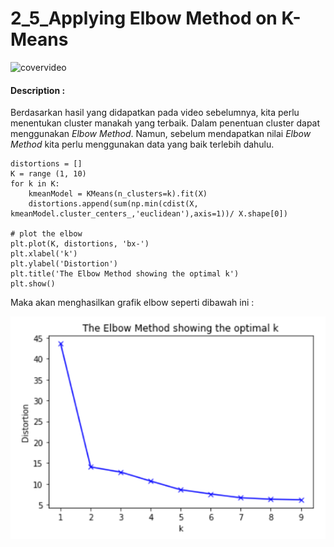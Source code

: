 # 2_5_Applying Elbow Method on K-Means

![covervideo](http://bit.ly/makeaicovervideo)

#### **Description :**

Berdasarkan hasil yang didapatkan pada video sebelumnya, kita perlu menentukan cluster manakah yang terbaik. Dalam penentuan cluster dapat menggunakan *Elbow Method*. Namun, sebelum mendapatkan nilai *Elbow Method* kita perlu menggunakan data yang baik terlebih dahulu.
```
distortions = []
K = range (1, 10)
for k in K:
    kmeanModel = KMeans(n_clusters=k).fit(X)
    distortions.append(sum(np.min(cdist(X, kmeanModel.cluster_centers_,'euclidean'),axis=1))/ X.shape[0])

# plot the elbow
plt.plot(K, distortions, 'bx-')
plt.xlabel('k')
plt.ylabel('Distortion')
plt.title('The Elbow Method showing the optimal k')
plt.show()
```
Maka akan menghasilkan grafik elbow seperti dibawah ini :

![assets](https://github.com/BenedictusAryo/documents_assets/raw/master/New%20CourseMap/Intermediate%20Course/4_Clustering%20and%20Unsupervised%20Machine%20Learning/assets/12.png)

